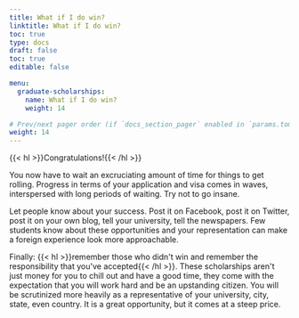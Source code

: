 ```yaml
---
title: What if I do win?
linktitle: What if I do win?
toc: true
type: docs
draft: false
toc: true
editable: false

menu:
  graduate-scholarships:
    name: What if I do win?
    weight: 14

# Prev/next pager order (if `docs_section_pager` enabled in `params.toml`)
weight: 14
---
```


{{< hl >}}Congratulations!{{< /hl >}}

You now have to wait an excruciating amount of time for things to get rolling. Progress in terms of your application and visa comes in waves, interspersed with long periods of waiting. Try not to go insane.

Let people know about your success. Post it on Facebook, post it on Twitter, post it on your own blog, tell your university, tell the newspapers. Few students know about these opportunities and your representation can make a foreign experience look more approachable.

Finally: {{< hl >}}remember those who didn't win and remember the responsibility that you've accepted{{< /hl >}}. These scholarships aren't just money for you to chill out and have a good time, they come with the expectation that you will work hard and be an upstanding citizen. You will be scrutinized more heavily as a representative of your university, city, state, even country. It is a great opportunity, but it comes at a steep price.
